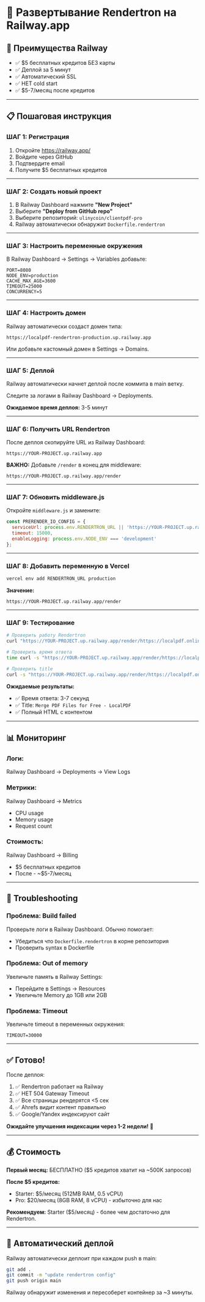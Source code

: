 # 🚂 Развертывание Rendertron на Railway.app

## 🎯 Преимущества Railway

- ✅ $5 бесплатных кредитов БЕЗ карты
- ✅ Деплой за 5 минут
- ✅ Автоматический SSL
- ✅ НЕТ cold start
- ✅ $5-7/месяц после кредитов

---

## 📋 Пошаговая инструкция

### **ШАГ 1: Регистрация**

1. Откройте https://railway.app/
2. Войдите через GitHub
3. Подтвердите email
4. Получите $5 бесплатных кредитов

---

### **ШАГ 2: Создать новый проект**

1. В Railway Dashboard нажмите **"New Project"**
2. Выберите **"Deploy from GitHub repo"**
3. Выберите репозиторий: `ulinycoin/clientpdf-pro`
4. Railway автоматически обнаружит `Dockerfile.rendertron`

---

### **ШАГ 3: Настроить переменные окружения**

В Railway Dashboard → Settings → Variables добавьте:

```
PORT=8080
NODE_ENV=production
CACHE_MAX_AGE=3600
TIMEOUT=25000
CONCURRENCY=5
```

---

### **ШАГ 4: Настроить домен**

Railway автоматически создаст домен типа:
```
https://localpdf-rendertron-production.up.railway.app
```

Или добавьте кастомный домен в Settings → Domains.

---

### **ШАГ 5: Деплой**

Railway автоматически начнет деплой после коммита в main ветку.

Следите за логами в Railway Dashboard → Deployments.

**Ожидаемое время деплоя:** 3-5 минут

---

### **ШАГ 6: Получить URL Rendertron**

После деплоя скопируйте URL из Railway Dashboard:

```
https://YOUR-PROJECT.up.railway.app
```

**ВАЖНО:** Добавьте `/render` в конец для middleware:
```
https://YOUR-PROJECT.up.railway.app/render
```

---

### **ШАГ 7: Обновить middleware.js**

Откройте `middleware.js` и замените:

```javascript
const PRERENDER_IO_CONFIG = {
  serviceUrl: process.env.RENDERTRON_URL || 'https://YOUR-PROJECT.up.railway.app/render',
  timeout: 15000,
  enableLogging: process.env.NODE_ENV === 'development'
};
```

---

### **ШАГ 8: Добавить переменную в Vercel**

```bash
vercel env add RENDERTRON_URL production
```

**Значение:**
```
https://YOUR-PROJECT.up.railway.app/render
```

---

### **ШАГ 9: Тестирование**

```bash
# Проверить работу Rendertron
curl "https://YOUR-PROJECT.up.railway.app/render/https://localpdf.online/merge-pdf"

# Проверить время ответа
time curl -s "https://YOUR-PROJECT.up.railway.app/render/https://localpdf.online/compress-pdf" > /dev/null

# Проверить title
curl -s "https://YOUR-PROJECT.up.railway.app/render/https://localpdf.online/merge-pdf" | grep -o '<title>.*</title>'
```

**Ожидаемые результаты:**
- ✅ Время ответа: 3-7 секунд
- ✅ Title: `Merge PDF Files for Free - LocalPDF`
- ✅ Полный HTML с контентом

---

## 📊 Мониторинг

### **Логи:**
Railway Dashboard → Deployments → View Logs

### **Метрики:**
Railway Dashboard → Metrics
- CPU usage
- Memory usage
- Request count

### **Стоимость:**
Railway Dashboard → Billing
- $5 бесплатных кредитов
- После - ~$5-7/месяц

---

## 🔧 Troubleshooting

### **Проблема: Build failed**

Проверьте логи в Railway Dashboard. Обычно помогает:
- Убедиться что `Dockerfile.rendertron` в корне репозитория
- Проверить syntax в Dockerfile

### **Проблема: Out of memory**

Увеличьте память в Railway Settings:
- Перейдите в Settings → Resources
- Увеличьте Memory до 1GB или 2GB

### **Проблема: Timeout**

Увеличьте timeout в переменных окружения:
```
TIMEOUT=30000
```

---

## ✅ Готово!

После деплоя:
1. ✅ Rendertron работает на Railway
2. ✅ НЕТ 504 Gateway Timeout
3. ✅ Все страницы рендерятся <5 сек
4. ✅ Ahrefs видит контент правильно
5. ✅ Google/Yandex индексируют сайт

**Ожидайте улучшения индексации через 1-2 недели!** 🚀

---

## 💰 Стоимость

**Первый месяц:** БЕСПЛАТНО ($5 кредитов хватит на ~500K запросов)

**После $5 кредитов:**
- Starter: $5/месяц (512MB RAM, 0.5 vCPU)
- Pro: $20/месяц (8GB RAM, 8 vCPU) - избыточно для нас

**Рекомендуем:** Starter ($5/месяц) - более чем достаточно для Rendertron.

---

## 🔄 Автоматический деплой

Railway автоматически деплоит при каждом push в main:

```bash
git add .
git commit -m "update rendertron config"
git push origin main
```

Railway обнаружит изменения и пересоберет контейнер за ~3 минуты.
